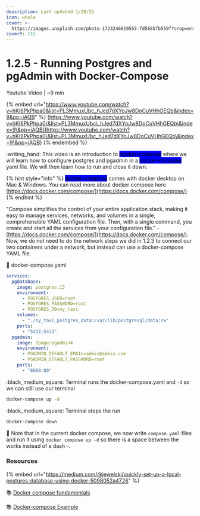 ```yaml
---
description: Last updated 1/20/25
icon: whale
cover: >-
  https://images.unsplash.com/photo-1723246619553-fd5685fb559f?crop=entropy&cs=srgb&fm=jpg&ixid=M3wxOTcwMjR8MHwxfHNlYXJjaHwxMHx8d2hhbGV8ZW58MHx8fHwxNzM3NjAwMzk4fDA&ixlib=rb-4.0.3&q=85
coverY: 115
---
```


# 1.2.5 - Running Postgres and pgAdmin with Docker-Compose

Youtube Video | \~9 min

{% embed url="https://www.youtube.com/watch?v=hKI6PkPhpa0&list=PL3MmuxUbc_hJed7dXYoJw8DoCuVHhGEQb&index=9&pp=iAQB" %}
[https://www.youtube.com/watch?v=hKI6PkPhpa0\&list=PL3MmuxUbc\_hJed7dXYoJw8DoCuVHhGEQb\&index=9\&pp=iAQB](https://www.youtube.com/watch?v=hKI6PkPhpa0\&list=PL3MmuxUbc_hJed7dXYoJw8DoCuVHhGEQb\&index=9\&pp=iAQB)
{% endembed %}

:writing\_hand: This video is an introduction to <mark style="background-color:blue;">docker-compose</mark> where we will learn how to configure postgres and pgadmin in a <mark style="background-color:blue;">docker-compose</mark> yaml file. We will then learn how to run and close it down.

{% hint style="info" %}
<mark style="background-color:blue;">docker-compose</mark> comes with docker desktop on Mac & Windows. You can read more about docker compose here [https://docs.docker.com/compose/](https://docs.docker.com/compose/)
{% endhint %}

"Compose simplifies the control of your entire application stack, making it easy to manage services, networks, and volumes in a single, comprehensible YAML configuration file. Then, with a single command, you create and start all the services from your configuration file." - [https://docs.docker.com/compose/](https://docs.docker.com/compose/). Now, we do not need to do the network steps we did in 1.2.3 to connect our two containers under a network, but instead can use a docker-compose YAML file.

:pencil: docker-compose.yaml

```yaml
services:
  pgdatabase:
    image: postgres:13
    environment:
      - POSTGRES_USER=root
      - POSTGRES_PASSWORD=root
      - POSTGRES_DB=ny_taxi
    volumes:
      - "./ny_taxi_postgres_data:/var/lib/postgresql/data:rw"
    ports:
      - "5432:5432"
  pgadmin:
    image: dpage/pgadmin4
    environment:
      - PGADMIN_DEFAULT_EMAIL=admin@admin.com
      - PGADMIN_DEFAULT_PASSWORD=root
    ports:
      - "8080:80"
```

:black\_medium\_square: Terminal runs the docker-compose.yaml  and `-d` so we can still use our terminal

```bash
docker-compose up -d
```

:black\_medium\_square: Terminal stops the run

```bash
docker-compose down
```

:eyes: Note that in the current docker compose, we now write `compose.yaml` files and run it using `docker compose up -d` so there is a space between the works instead of a dash -.

### Resources

{% embed url="https://medium.com/@jewelski/quickly-set-up-a-local-postgres-database-using-docker-5098052a4726" %}

:books: [Docker compose fundamentals](https://docs.docker.com/compose/gettingstarted/)

:books: [Docker-compose Example ](https://docs.docker.com/compose/gettingstarted/)

